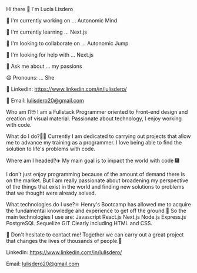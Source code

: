 Hi there 👋 I´m Lucía Lisdero

🔭 I'm currently working on ... Autonomic Mind

🌱 I'm currently learning ... Next.js

👯 I'm looking to collaborate on ... Autonomic Jump

🤔 I'm looking for help with ... Next.js

💬 Ask me about ... my passions

😄 Pronouns: ... She

📲 LinkedIn: https://www.linkedin.com/in/lulisdero/

📲 Email: lulisdero20@gmail.com

Who am I?🤓 I am a Fullstack Programmer oriented to Front-end design and creation of visual material. Passionate about technology, I enjoy working with code.

What do I do?👩‍💻 Currently I am dedicated to carrying out projects that allow me to advance my training as a programmer. I love being able to find the solution to life's problems with code.

Where am I headed?✈️ My main goal is to impact the world with code 🎆

I don't just enjoy programming because of the amount of demand there is on the market. But I am really passionate about broadening my perspective of the things that exist in the world and finding new solutions to problems that we thought were already solved.

What technologies do I use?⚛️ Henry's Bootcamp has allowed me to acquire the fundamental knowledge and experience to get off the ground 
🚀 So the main technologies I use are: Javascript React.js Next.js Node.js Express.js PostgreSQL Sequelize GIT Clearly including HTML and CSS.

📲 Don't hesitate to contact me! Together we can carry out a great project that changes the lives of thousands of people.📲

LinkedIn: https://www.linkedin.com/in/lulisdero/

Email: lulisdero20@gmail.com
